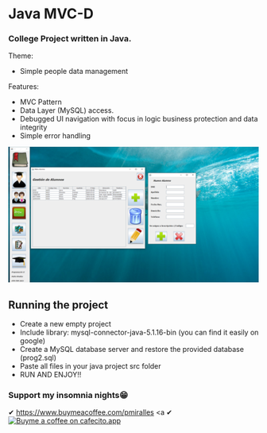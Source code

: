 # Java MVC-D

### College Project written in Java.

Theme:
- Simple people data management

Features: 
- MVC Pattern 
- Data Layer (MySQL) access.
- Debugged UI navigation with focus in logic business protection and data integrity
- Simple error handling


<a href="https://github.com/p-miralles/my-images/blob/main/ProyFinalProgII.PNG?raw=true"> <img width="1200px" alt="completeMenu" src="https://github.com/p-miralles/my-images/blob/main/ProyFinalProgII.PNG?raw=true" /></a> 


## Running the project
- Create a new empty project
- Include library:  mysql-connector-java-5.1.16-bin (you can find it easily on google)
- Create a MySQL database server and restore the provided database (prog2.sql)
- Paste all files in your java project src folder
- RUN AND ENJOY!!




### Support my insomnia nights😁
✔ https://www.buymeacoffee.com/pmiralles
<a
✔ [![Buyme a coffee on cafecito.app](https://cdn.cafecito.app/imgs/buttons/button_1.svg)](https://cafecito.app/pmiralles)
</a> 
